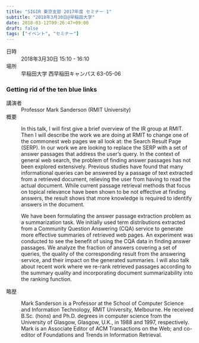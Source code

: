 ```yaml
---
title: "SIGIR 東京支部 2017年度 セミナー 1"
subtitle: "2018年3月30日@早稲田大学"
date: 2018-03-12T09:26:47+09:00
draft: false
tags: ["イベント", "セミナー"]
---
```


<dl>
    <dt>日時</dt>
    <dd>2018年3月30日 15:10 - 16:10</dd>
    <dt>場所</dt>
    <dd>早稲田大学 西早稲田キャンパス 63-05-06</dd>
</dl>

### Getting rid of the ten blue links
<dl>
    <dt>講演者</dt>
    <dd>Professor Mark Sanderson (RMIT University)</dd>
    <dt>概要</dt>
    <dd>
    <p>In this talk, I will first give a brief overview of the IR group at
    RMIT. Then I will describe the work we are doing at RMIT to change one of
    the commonest web pages we all look at: the Search Result Page (SERP). In
    our work we are looking to replace the SERP with a set of answer passages
    that address the user’s query. In the context of general web search, the
    problem of finding answer passages has not been explored extensively.
    Previous studies have found that many informational queries can be answered
    by a passage of text extracted from a retrieved document, relieving the
    user from having to read the actual document. While current passage
    retrieval methods that focus on topical relevance have been shown to be not
    effective at finding answers, the result shows that more knowledge is
    required to identify answers in the document.</p>
    <p>We have been formulating the answer passage extraction problem as a
    summarization task. We initially used term distributions extracted from a
    Community Question Answering (CQA) service to generate more effective
    summaries of retrieved web pages. An experiment was conducted to see the
    benefit of using the CQA data in finding answer passages. We analyze the
    fraction of answers covering a set of queries, the quality of the
    corresponding result from the answering service, and their impact on the
    generated summaries. I will also talk about recent work where we re-rank
    retrieved passages according to the summary quality and incorporating
    document summarizability into the ranking function.</p>
    </dd>
    <dt>略歴</dt>
    <dd>
    <p>Mark Sanderson is a Professor at the School of Computer Science and
    Information Technology, RMIT University, Melbourne. He received B.Sc.
    (hons) and Ph.D. degrees in computer science from the University of
    Glasgow, Glasgow, U.K., in 1988 and 1997, respectively. Mark is an
    Associate Editor of ACM Transactions on the Web; and co-editor of
    Foundations and Trends in Information Retrieval.</p>
    </dd>
</dl>
